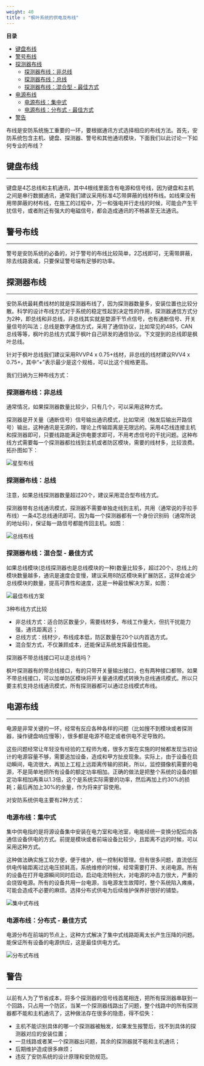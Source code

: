 ```yaml
---
weight: 40
title : "枫叶系统的供电及布线"
---
```


**目录**

- [键盘布线](#j10)
- [警号布线](#j11)
- [探测器布线](#j13)
  - [探测器布线：非总线](#j131)
  - [探测器布线：总线](#j132)
  - [探测器布线：混合型 - 最佳方式](#j133)
- [电源布线](#j14)
  - [电源布线：集中式](#j141)
  - [电源布线：分布式 - 最佳方式](#j142)
- [警告](#j15)

布线是安防系统施工重要的一环，要根据通讯方式选择相应的布线方法。首先，安防系统包含主机、键盘、探测器、警号和其他通讯模块，下面我们以此讨论一下如何专业的布线？

<h2 id="j10">键盘布线</h2>

---

键盘是4芯总线和主机通讯，其中4根线里面含有电源和信号线，因为键盘和主机之间是串行数据通讯，通常我们建议采用标准4芯带屏蔽的线材布线。如线果没有用带屏蔽的材布线，在施工的过程中，万一和强电并行走线的时候，可能会产生干扰信号，或者附近有强大的电磁信号，都会造成通讯的不畅甚至无法通讯。

<h2 id="j11">警号布线</h2>

---

警号是安防系统的必备的，对于警号的布线比较简单，2芯线即可，无需带屏蔽，除去线路衰减，只要保证警号端有足够的功率。

<h2 id="j13">探测器布线</h2>

---

安防系统最耗费线材的就是探测器布线了，因为探测器数量多，安装位置也比较分散。科学的设计布线方式对于系统的稳定性起到决定性的作用，探测器通信方式分为2种，即总线和非总线，非总线其实就是婺源干节点信号，也有通断信号、开关量信号的叫法；总线是数字通信方式，采用了通信协议，比如常见的485，CAN总线等等，枫叶的总线方式属于枫叶自己研发的通信协议。下文提到的总线即是枫叶总线。

针对于枫叶总线我们建议采用RVVP4 x 0.75+线材，非总线的线材建议RVV4 x 0.75+，其中“+”表示最少是这个规格，可以比这个规格更高。

我们归纳为三种布线方式：

<h3 id="j131">探测器布线：非总线</h3>

通常情况，如果探测器数量比较少，只有几个，可以采用这种方式。

探测器是开关量（通断信号）信号输出通讯模式，比如常闭（触发后输出开路信号）输出，这种通讯是无源的，理论上传输距离是无限远的。采用4芯线连接主机和探测器即可，只要线路能满足供电要求即可，不用考虑信号的干扰问题。这种布线方式需要每一个探测器都拉线到主机或者防区模块，需要的线材多，比较浪费。拓扑图如下：

![星型布线](/help/node1/wiring-method/images/star-wire.png)

<h3 id="j132">探测器布线：总线</h3>

注意，如果总线探测器数量超过20个，建议采用混合型布线方式。

探测器带有总线通讯模式，探测器不需要单独走线到主机，共用（通常说的手拉手布线）一条4芯总线通讯即可。因为每一个探测器都有一个身份识别码（通常所说的地址码），保证每一路信号都能传回主机。如图：

![总线布线](/help/node1/wiring-method/images/bus-wire.png)

<h3 id="j133">探测器布线：混合型 - 最佳方式</h3>

如果总线模块(总线探测器也是总线模块的一种)数量比较多，超过20个，总线上的模块数量越多，通讯是速度会变慢，建议采用8防区模块来扩展防区，这样会减少总线模块的数量，提高可靠性和速度，这是一种最佳解决方案，如图：

![最佳布线方案](/help/node1/wiring-method/images/best-wire.png)

3种布线方式比较

- 非总线方式：适合防区数量少，需要线材多，布线工作量大，但抗干扰能力强，通讯距离远；
- 总线方式：线材少，布线成本低，防区数量在20个以内首选方式。
- 混合型方式，不仅兼顾成本，还能保证系统发挥最佳性能。

探测器不带总线接口可以走总线吗？

枫叶探测器有的带总线接口，有的只带开关量输出接口，也有两种接口都带。如果不带总线接口，可以加单防区模块将开关量通讯模式转换为总线通讯模式。所以只要主机支持总线通讯模式，所有探测器都可以通过总线模式布线。

<h2 id="j14">电源布线</h2>

---

电源是非常关键的一环，经常有反应各种各样的问题（比如搜不到模块或者探测器，操作键盘响应慢等），很多都是电源不稳定或者供电不足导致的。

这些问题经常让年轻没有经验的工程师为难，很多方案在实施的时候都发现当初设计的电源容量不够，需要追加设备，造成和甲方扯皮现象。实际上，由于设备在启动瞬间，电流很大，再加上工程上远距离传输的损耗，所以，监控摄像机需要的电源，不是简单地把所有设备的额定功率相加。正确的做法是把整个系统的设备的额定功率相加再乘以1.3倍，这个是系统实际需要的功率，然后再加上约30%的损耗；最后再加上30%的余量，作为将来扩容使用。

对安防系统供电主要有2种方式：

<h3 id="j141">电源布线：集中式</h3>

集中供电指的是将源设备集中安装在电力室和电池室，电能经统一变换分配后向各通信设备供电的方式。前提是模块或者前端设备比较少，且距离不远的时候，可以采用这种方式。

这种做法确实施工较方便，便于维护，统一控制和管理。但有很多问题，直流低压供电传输距离过远电压损耗高，系统维修的时候，经常需要打开、关闭电源。所有的设备在打开电源瞬间同时启动，启动电流特别大，对电源的冲击力很大，严重的会烧毁电源。所有的设备共用一台电源，当电源发生故障时，整个系统陷入瘫痪，可能会造成不必要的麻烦。选择分布式供电为后续维护保养好很好的铺垫。

![集中式布线](/help/node1/wiring-method/images/power1.png)

<h3 id="j142">电源布线：分布式 - 最佳方式</h3>

电源分布在前端的节点上，这种方式解决了集中式线路距离太长产生压降的问题。能保证所有设备的电源供应，这是最佳供电方式。

![分布式布线](/help/node1/wiring-method/images/power2.png)

<h2 id="j15">警告</h2>

---

以前有人为了节省成本，将多个探测器的信号线首尾相连，把所有探测器串联到一个回路，只占用一个防区，当某一个探测器线路出了问题，整个线路中的所有探测器都不能和主机通讯了，这种做法存在很多的隐患，得不偿失：

- 主机不能识别具体的哪一个探测器被触发，如果发生报警后，找不到具体的探测器对应的安装位置；
- 一旦线路或者某一个探测器出问题，其余的探测器就不能和主机通讯；
- 后期维护造成很多麻烦；
- 违反了安防系统的设计原理和安防规范。